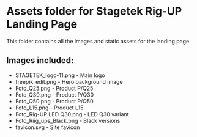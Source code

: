 # Assets folder for Stagetek Rig-UP Landing Page

This folder contains all the images and static assets for the landing page.

## Images included:
- STAGETEK_logo-11.png - Main logo
- freepik_edit.png - Hero background image  
- Foto_Q25.png - Product P/Q25
- Foto_Q30.png - Product P/Q30
- Foto_Q50.png - Product P/Q50
- Foto_L15.png - Product L15
- Foto_Rig-UP LED Q30.png - LED Q30 variant
- Foto_Riig_ups_Black.png - Black versions
- favicon.svg - Site favicon